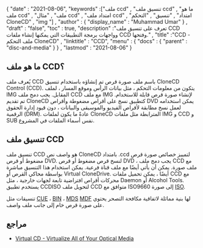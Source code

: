 {
  "date" : "2021-08-06",
  "keywords" :["ملف ccd" , "تنسيق ملف ccd" , "ما هو ملف ccd" , "ملف" , "مثال ccd" , "امتداد ملف ccd" , "امتداد" , "تنسيق" , "التحكم CloneCD" , "img "] ,
  "author" : {
    "display_name" : "Muhammad Umar"
} ,
  "draft" : "false",
   "toc" : true,
  "description" :"تعرف على تنسيق ملف CCD وواجهات برمجة التطبيقات التي يمكنها إنشاء ملفات CCD وفتحها." ,
  "title" :"CCD - ملف التحكم CloneCD" ,
  "linktitle" : "CCD",
  "menu" : {
    "docs" : {
      "parent" : "disc-and-media"
}
} ,
  "lastmod" : "2021-08-06"
}

## ما هو ملف CCD؟

يُعرف ملف CCD باسم ملف صورة قرص تم إنشاؤه باستخدام تنسيق CloneCD Control (CCD). يتكون من معلومات التحكم ، مثل بيانات الرأس وموقع المسار ، لملف IMG المقابل. يجب دمج ملف CCD مع ملف IMG لإنشاء صورة قرص قابلة للاستخدام. تم تقديم CloneCD كتطبيق نسخ على أقراص مضغوطة وأقراص DVD يمكن استخدامه لعمل نسخ مطابقة لأقراص الفيديو والموسيقى والبيانات ، دون قيود إدارة الحقوق الرقمية (DRM). عادةً ما يكون لملفات CloneCD المترابطة مثل ملفات IMG و CCD و SUB نفس أسماء الملفات في المشروع.

## تنسيق ملف CCD

تنسيق ملف CCD هو واصف نص CloneCD بامتداد .ccd لتمييز خصائص صورة قرص مضغوط أو قرص DVD. لنسخ قرص مضغوط أو قرص DVD ، يجب دمج ملف CCD مع ملف صورة. يمكن أن يأتي أيضًا مع ملف قناة فرعية. يمكن استخدام هذا التنسيق مباشرة بواسطة محاكي القرص أو Virtual CloneDrive. أيضًا ، يمكن تحميل ملفات CCD مع محركات أقراص افتراضية تابعة لجهات خارجية ، مثل Daemon أو Alcohol Tools. يستخدم تطبيق CCDISO لتحويل ملف CCD متوافق مع ISO9660 إلى صورة [ISO](/ar/compression/iso/).

تنسيقات مثل [CUE](/ar/disc-and-media/cue) ، [BIN](/ar/disc-and-media/bin/) ، [MDS]() [MDF]() لها بنية مماثلة لاتفاقية مكافحة التصحر يحتوي على صورة قرص خام إلى جانب ملف واصف.

## مراجع

* [Virtual CD - Virtualize All of Your Optical Media](https://www.virtualcd-online.com/)


